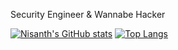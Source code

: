 Security Engineer & Wannabe Hacker

[![Nisanth's GitHub stats](https://github-readme-stats.vercel.app/api?username=axtro-physx)](https://github.com/axtro-physx/github-readme-stats)
[![Top Langs](https://github-readme-stats.vercel.app/api/top-langs/?username=axtro-physx)](https://github.com/axtro-physx/github-readme-stats)
